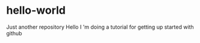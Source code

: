 # hello-world
Just another repository
Hello I 'm doing a tutorial for getting up started with github
